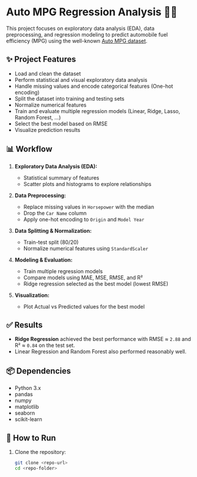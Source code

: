 # Auto MPG Regression Analysis 🚗⛽

This project focuses on exploratory data analysis (EDA), data preprocessing, and regression modeling to predict automobile fuel efficiency (MPG) using the well-known [Auto MPG dataset](https://archive.ics.uci.edu/ml/datasets/auto+mpg).

## ✨ Project Features
- Load and clean the dataset
- Perform statistical and visual exploratory data analysis
- Handle missing values and encode categorical features (One-hot encoding)
- Split the dataset into training and testing sets
- Normalize numerical features
- Train and evaluate multiple regression models (Linear, Ridge, Lasso, Random Forest, ...)
- Select the best model based on RMSE
- Visualize prediction results

## 📊 Workflow
1. **Exploratory Data Analysis (EDA):**
   - Statistical summary of features
   - Scatter plots and histograms to explore relationships

2. **Data Preprocessing:**
   - Replace missing values in `Horsepower` with the median
   - Drop the `Car Name` column
   - Apply one-hot encoding to `Origin` and `Model Year`

3. **Data Splitting & Normalization:**
   - Train-test split (80/20)
   - Normalize numerical features using `StandardScaler`

4. **Modeling & Evaluation:**
   - Train multiple regression models
   - Compare models using MAE, MSE, RMSE, and R²
   - Ridge regression selected as the best model (lowest RMSE)

5. **Visualization:**
   - Plot Actual vs Predicted values for the best model

## ✅ Results
- **Ridge Regression** achieved the best performance with RMSE ≈ `2.88` and R² ≈ `0.84` on the test set.
- Linear Regression and Random Forest also performed reasonably well.

## 📦 Dependencies
- Python 3.x
- pandas
- numpy
- matplotlib
- seaborn
- scikit-learn

## 🚀 How to Run
1. Clone the repository:
   ```bash
   git clone <repo-url>
   cd <repo-folder>

